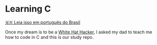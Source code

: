 # Learning C

[:brazil: Leia isso em português do Brasil](README.PT-BR.md)

Once my dream is to be a [White Hat Hacker](https://en.wikipedia.org/wiki/White_hat_(computer_security)),
I asked my dad to teach me how to code in C and this is our study repo. 
